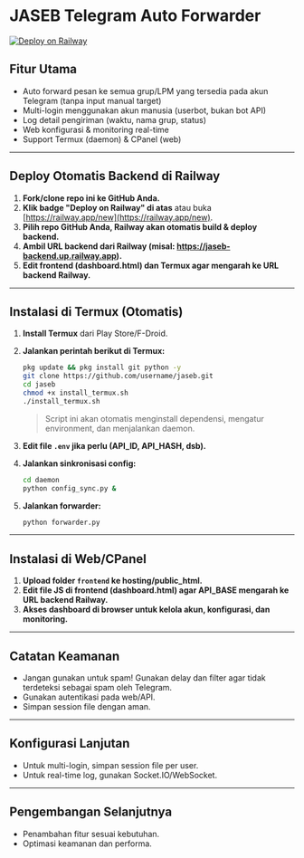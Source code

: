 # JASEB Telegram Auto Forwarder

[![Deploy on Railway](https://railway.app/button.svg)](https://railway.app/new)

## Fitur Utama
- Auto forward pesan ke semua grup/LPM yang tersedia pada akun Telegram (tanpa input manual target)
- Multi-login menggunakan akun manusia (userbot, bukan bot API)
- Log detail pengiriman (waktu, nama grup, status)
- Web konfigurasi & monitoring real-time
- Support Termux (daemon) & CPanel (web)

---

## Deploy Otomatis Backend di Railway
1. **Fork/clone repo ini ke GitHub Anda.**
2. **Klik badge "Deploy on Railway" di atas** atau buka [https://railway.app/new](https://railway.app/new).
3. **Pilih repo GitHub Anda, Railway akan otomatis build & deploy backend.**
4. **Ambil URL backend dari Railway (misal: https://jaseb-backend.up.railway.app).**
5. **Edit frontend (dashboard.html) dan Termux agar mengarah ke URL backend Railway.**

---

## Instalasi di Termux (Otomatis)
1. **Install Termux** dari Play Store/F-Droid.
2. **Jalankan perintah berikut di Termux:**
   ```bash
   pkg update && pkg install git python -y
   git clone https://github.com/username/jaseb.git
   cd jaseb
   chmod +x install_termux.sh
   ./install_termux.sh
   ```
   > Script ini akan otomatis menginstall dependensi, mengatur environment, dan menjalankan daemon.

3. **Edit file `.env` jika perlu (API_ID, API_HASH, dsb).**
4. **Jalankan sinkronisasi config:**
   ```bash
   cd daemon
   python config_sync.py &
   ```
5. **Jalankan forwarder:**
   ```bash
   python forwarder.py
   ```

---

## Instalasi di Web/CPanel
1. **Upload folder `frontend` ke hosting/public_html.**
2. **Edit file JS di frontend (dashboard.html) agar API_BASE mengarah ke URL backend Railway.**
3. **Akses dashboard di browser untuk kelola akun, konfigurasi, dan monitoring.**

---

## Catatan Keamanan
- Jangan gunakan untuk spam! Gunakan delay dan filter agar tidak terdeteksi sebagai spam oleh Telegram.
- Gunakan autentikasi pada web/API.
- Simpan session file dengan aman.

---

## Konfigurasi Lanjutan
- Untuk multi-login, simpan session file per user.
- Untuk real-time log, gunakan Socket.IO/WebSocket.

---

## Pengembangan Selanjutnya
- Penambahan fitur sesuai kebutuhan.
- Optimasi keamanan dan performa. 